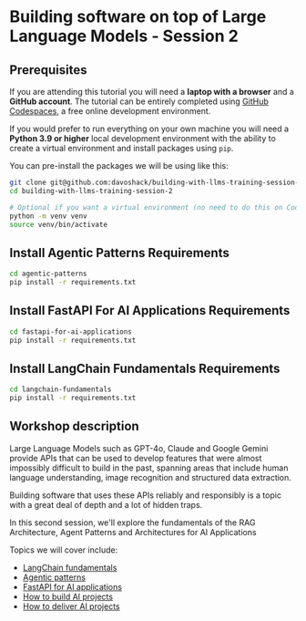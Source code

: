 # Building software on top of Large Language Models - Session 2

## Prerequisites

If you are attending this tutorial you will need a **laptop with a browser** and a **GitHub account**. The tutorial can be entirely completed using [GitHub Codespaces](https://github.com/features/codespaces), a free online development environment.

If you would prefer to run everything on your own machine you will need a **Python 3.9 or higher** local development environment with the ability to create a virtual environment and install packages using `pip`.

You can pre-install the packages we will be using like this:

```bash
git clone git@github.com:davoshack/building-with-llms-training-session-2.git
cd building-with-llms-training-session-2

# Optional if you want a virtual environment (no need to do this on Codespaces):
python -m venv venv
source venv/bin/activate
```

## Install Agentic Patterns Requirements
```sh
cd agentic-patterns
pip install -r requirements.txt

```

## Install FastAPI For AI Applications Requirements
```sh
cd fastapi-for-ai-applications
pip install -r requirements.txt
```

## Install LangChain Fundamentals Requirements
```sh
cd langchain-fundamentals
pip install -r requirements.txt
```

## Workshop description

Large Language Models such as GPT-4o, Claude and Google Gemini provide APIs that can be used to develop features that were almost impossibly difficult to build in the past, spanning areas that include human language understanding, image recognition and structured data extraction.

Building software that uses these APIs reliably and responsibly is a topic with a great deal of depth and a lot of hidden traps.

In this second session, we'll explore the fundamentals of the RAG Architecture, Agent Patterns and Architectures for AI Applications

Topics we will cover include:

* [LangChain fundamentals](docs/langchain-fundamentals/README.md)
* [Agentic patterns](docs/agentic-patterns/README.md)
* [FastAPI for AI applications](docs/fastapi-for-ai-applications//README.md)
* [How to build AI projects](docs/how-to-build-and-deliver-ai-projects/building-ai-projects.md)
* [How to deliver AI projects](docs/how-to-build-and-deliver-ai-projects/delivering-ai-projects.md)
